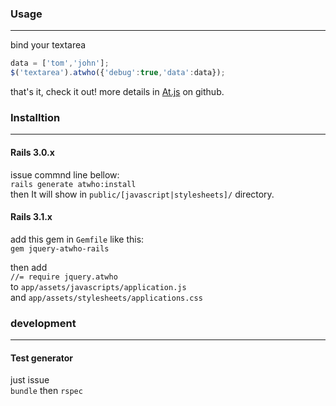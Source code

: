 ### Usage
---
bind your textarea

```javascript
data = ['tom','john'];
$('textarea').atwho({'debug':true,'data':data});
```

that's it, check it out!
more details in [At.js](https://github.com/ichord/At.js) on github.

### Installtion
---
#### Rails 3.0.x
issue commnd line bellow:  
`rails generate atwho:install`  
then It will show in `public/[javascript|stylesheets]/` directory.

#### Rails 3.1.x
add this gem in `Gemfile` like this:  
`gem jquery-atwho-rails`  

then add    
` //= require jquery.atwho `  
to `app/assets/javascripts/application.js`  
and `app/assets/stylesheets/applications.css`  

### development
---
#### Test generator
just issue  
`bundle` then `rspec`
